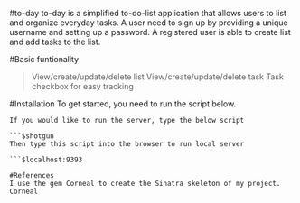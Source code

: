 #to-day
to-day is a simplified to-do-list application that allows users to list and organize everyday tasks. A user need to sign up by providing a unique username and setting up a password. A registered user is able to create list and add tasks to the list.

#Basic funtionality
>View/create/update/delete list
>View/create/update/delete task
>Task checkbox for easy tracking

#Installation
To get started, you need to run the script below.

```$ bundle install
If you would like to run the server, type the below script

```$shotgun
Then type this script into the browser to run local server

```$localhost:9393

#References
I use the gem Corneal to create the Sinatra skeleton of my project. Corneal

